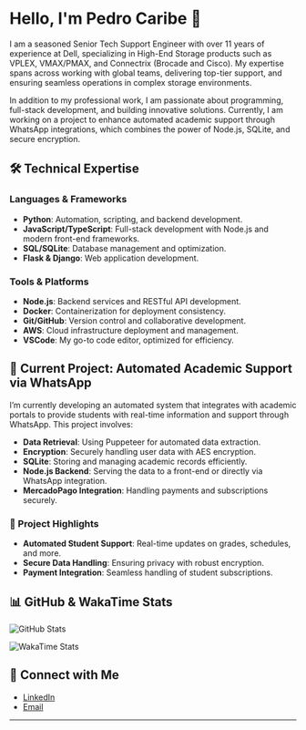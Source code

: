# Hello, I'm Pedro Caribe 👋

I am a seasoned Senior Tech Support Engineer with over 11 years of experience at Dell, specializing in High-End Storage products such as VPLEX, VMAX/PMAX, and Connectrix (Brocade and Cisco). My expertise spans across working with global teams, delivering top-tier support, and ensuring seamless operations in complex storage environments.

In addition to my professional work, I am passionate about programming, full-stack development, and building innovative solutions. Currently, I am working on a project to enhance automated academic support through WhatsApp integrations, which combines the power of Node.js, SQLite, and secure encryption.

## 🛠️ Technical Expertise

### Languages & Frameworks
- **Python**: Automation, scripting, and backend development.
- **JavaScript/TypeScript**: Full-stack development with Node.js and modern front-end frameworks.
- **SQL/SQLite**: Database management and optimization.
- **Flask & Django**: Web application development.

### Tools & Platforms
- **Node.js**: Backend services and RESTful API development.
- **Docker**: Containerization for deployment consistency.
- **Git/GitHub**: Version control and collaborative development.
- **AWS**: Cloud infrastructure deployment and management.
- **VSCode**: My go-to code editor, optimized for efficiency.

## 🌟 Current Project: Automated Academic Support via WhatsApp

I’m currently developing an automated system that integrates with academic portals to provide students with real-time information and support through WhatsApp. This project involves:

- **Data Retrieval**: Using Puppeteer for automated data extraction.
- **Encryption**: Securely handling user data with AES encryption.
- **SQLite**: Storing and managing academic records efficiently.
- **Node.js Backend**: Serving the data to a front-end or directly via WhatsApp integration.
- **MercadoPago Integration**: Handling payments and subscriptions securely.

### 🚀 Project Highlights

- **Automated Student Support**: Real-time updates on grades, schedules, and more.
- **Secure Data Handling**: Ensuring privacy with robust encryption.
- **Payment Integration**: Seamless handling of student subscriptions.

## 📊 GitHub & WakaTime Stats

![GitHub Stats](https://github-readme-stats.vercel.app/api?username=pedrocaribe&show_icons=true&theme=dark)

![WakaTime Stats](https://github-readme-stats.vercel.app/api/wakatime?username=pedrocaribe&layout=compact&theme=dark)

## 🔗 Connect with Me

- [LinkedIn](https://www.linkedin.com/in/pedrocaribe)
- [Email](mailto:dev.pcaribe@gmail.com)

---
